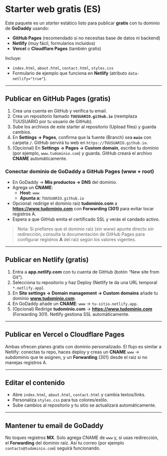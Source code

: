 # Starter web gratis (ES)

Este paquete es un *starter* estático listo para publicar **gratis** con tu dominio de **GoDaddy** usando:

- **GitHub Pages** (recomendado si no necesitas base de datos ni backend)
- **Netlify** (muy fácil, formularios incluidos)
- **Vercel** o **Cloudflare Pages** (también gratis)

Incluye:
- `index.html`, `about.html`, `contact.html`, `styles.css`
- Formulario de ejemplo que funciona en **Netlify** (atributo `data-netlify="true"`).

---

## Publicar en GitHub Pages (gratis)

1. Crea una cuenta en GitHub y verifica tu email.
2. Crea un repositorio llamado **`TUUSUARIO.github.io`** (reemplaza TUUSUARIO por tu usuario de GitHub).
3. Sube los archivos de este starter al repositorio (Upload files) y guarda cambios.
4. En **Settings → Pages**, confirma que la fuente (Branch) sea **`main`** con carpeta **`/`**. GitHub servirá tu web en `https://TUUSUARIO.github.io`.
5. (Opcional) En **Settings → Pages → Custom domain**, escribe tu dominio (por ejemplo, `www.tudominio.com`) y guarda. GitHub creará el archivo **CNAME** automáticamente.

### Conectar dominio de GoDaddy a GitHub Pages (www + root)
- En GoDaddy → **Mis productos → DNS** del dominio.
- Agrega un **CNAME**:
  - **Host:** `www`
  - **Apunta a:** `TUUSUARIO.github.io`
- Opcional: redirige el dominio raíz **tudominio.com** a **https://www.tudominio.com** con **Forwarding (301)** para evitar tocar registros A.
- Espera a que GitHub emita el certificado SSL y verás el candado activo.

> Nota: Si prefieres que el dominio raíz (sin www) apunte directo sin redirección, consulta la documentación de GitHub Pages para configurar registros **A** del raíz según los valores vigentes.

---

## Publicar en Netlify (gratis)
1. Entra a **app.netlify.com** con tu cuenta de GitHub (botón “New site from Git”).
2. Selecciona tu repositorio y haz Deploy (Netlify te da una URL temporal `*.netlify.app`).
3. En **Site settings → Domain management → Custom domains** añade tu dominio **www.tudominio.com**.
4. En GoDaddy añade un **CNAME**: `www` → `tu-sitio.netlify.app`.
5. (Opcional) Redirige **tudominio.com** → **https://www.tudominio.com** (Forwarding 301). Netlify gestiona SSL automáticamente.

---

## Publicar en Vercel o Cloudflare Pages
Ambas ofrecen planes gratis con dominio personalizado. El flujo es similar a Netlify: conectas tu repo, haces deploy y creas un **CNAME** `www` → subdominio que te asignen, y un **Forwarding** (301) desde el raíz si no manejas registros A.

---

## Editar el contenido
- Abre `index.html`, `about.html`, `contact.html` y cambia textos/links.
- Personaliza `styles.css` para tus colores/estilo.
- Sube cambios al repositorio y tu sitio se actualizará automáticamente.

---

## Mantener tu email de GoDaddy
No toques registros **MX**. Solo agrega CNAME de `www` y, si usas redirección, el **Forwarding** del dominio raíz. Así tu correo (por ejemplo `contacto@tudominio.com`) seguirá funcionando.
